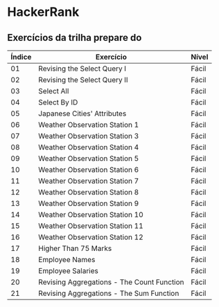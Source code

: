 # HackerRank

## Exercícios da trilha prepare do 

|Índice|Exercício|Nível|
|--|--|--|
|01|Revising the Select Query I|Fácil|
|02|Revising the Select Query II|Fácil|
|03|Select All|Fácil|
|04|Select By ID|Fácil|
|05|Japanese Cities' Attributes|Fácil|
|06|Weather Observation Station 1|Fácil|
|07|Weather Observation Station 3|Fácil|
|08|Weather Observation Station 4|Fácil|
|09|Weather Observation Station 5|Fácil|
|10|Weather Observation Station 6|Fácil|
|11|Weather Observation Station 7|Fácil|
|12|Weather Observation Station 8|Fácil|
|13|Weather Observation Station 9|Fácil|
|14|Weather Observation Station 10|Fácil|
|15|Weather Observation Station 11|Fácil|
|16|Weather Observation Station 12|Fácil|
|17|Higher Than 75 Marks|Fácil|
|18|Employee Names|Fácil|
|19|Employee Salaries|Fácil|
|20|Revising Aggregations - The Count Function|Fácil|
|21|Revising Aggregations - The Sum Function|Fácil|